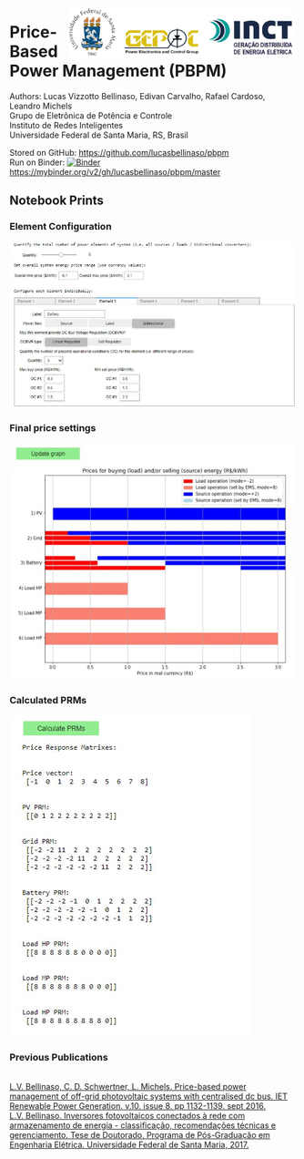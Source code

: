 <a href="http://www.inri.ufsm.br"> <img src="logos.jpg" width="400" align="right"> </a>

# Price-Based Power Management (PBPM)


Authors:  Lucas Vizzotto Bellinaso,  Edivan Carvalho, Rafael Cardoso, Leandro Michels
<br>Grupo de Eletrônica de Potência e Controle
<br>Instituto de Redes Inteligentes
<br>Universidade Federal de Santa Maria, RS, Brasil


Stored on GitHub: https://github.com/lucasbellinaso/pbpm
<br>Run on Binder: [![Binder](https://mybinder.org/badge_logo.svg)](https://mybinder.org/v2/gh/lucasbellinaso/pbpm/master) https://mybinder.org/v2/gh/lucasbellinaso/pbpm/master


## Notebook Prints

### Element Configuration
![Element Configuration](Screen_Configuration.jpg)

### Final price settings
![Prices](Screen_Prices.jpg)

### Calculated PRMs
![PRMs](Screen_PRMs.jpg)

### Previous Publications

<br> <a href="https://doi.org/10.1049/iet-rpg.2015.0472">
    L.V. Bellinaso, C. D. Schwertner, L. Michels. Price-based power management of off-grid photovoltaic systems with centralised dc bus. IET Renewable Power Generation. v.10. issue 8. pp 1132-1139. sept 2016.  </a> <br>
   <a href="http://goo.gl/2dRzMx">
   L.V. Bellinaso. Inversores fotovoltaicos conectados à rede com armazenamento de energia - classificação, recomendações técnicas e gerenciamento. Tese de Doutorado. Programa de Pós-Graduação em Engenharia Elétrica. Universidade Federal de Santa Maria, 2017.</a>
   
   
 

